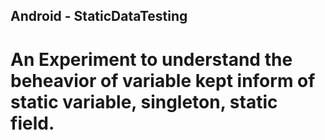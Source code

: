 ## Android - StaticDataTesting  
# An Experiment to understand the beheavior of variable kept inform of static variable, singleton, static field.  

